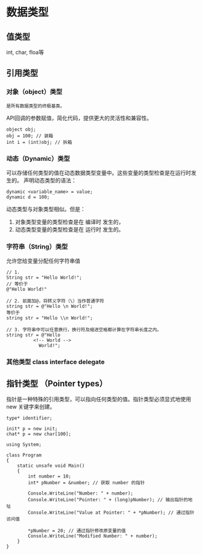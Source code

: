 # 数据类型
## 值类型
int, char, floa等
## 引用类型
### 对象（object）类型
`是所有数据类型的终极基类。`

API回调的参数赋值，简化代码，提供更大的灵活性和兼容性。
```
object obj;
obj = 100; // 装箱
int i = (int)obj; // 拆箱
```
### 动态（Dynamic）类型
可以存储任何类型的值在动态数据类型变量中。这些变量的类型检查是在运行时发生的。
声明动态类型的语法：
```
dynamic <variable_name> = value;
dynamic d = 100;
```
动态类型与对象类型相似。但是：
1. 对象类型变量的类型检查是在 编译时 发生的，
2. 动态类型变量的类型检查是在 运行时 发生的。
### 字符串（String）类型
允许您给变量分配任何字符串值
```
// 1.
String str = "Hello World!";
// 等价于
@"Hello World!"

// 2. 前面加@，将转义字符（\）当作普通字符
string str = @"Hello \n World!";
等价于
string str = "Hello \\n World!";

// 3. 字符串中可以任意换行，换行符及缩进空格都计算在字符串长度之内。
string str = @"Hello
          <!-- World -->
            World!";
```
### 其他类型 class interface delegate

## 指针类型 （Pointer types）
指针是一种特殊的引用类型，可以指向任何类型的值。指针类型必须显式地使用 new 关键字来创建。
```
type* identifier;

init* p = new init;
chat* p = new char[100];
```
```
using System;

class Program
{
    static unsafe void Main()
    {
        int number = 10;
        int* pNumber = &number; // 获取 number 的指针

        Console.WriteLine("Number: " + number);
        Console.WriteLine("Pointer: " + (long)pNumber); // 输出指针的地址
        Console.WriteLine("Value at Pointer: " + *pNumber); // 通过指针访问值

        *pNumber = 20; // 通过指针修改原变量的值
        Console.WriteLine("Modified Number: " + number);
    }
}
```